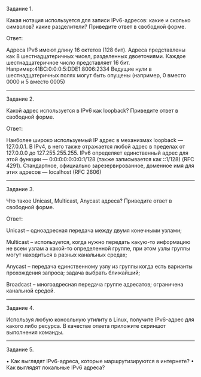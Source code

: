 Задание 1.

Какая нотация используется для записи IPv6-адресов:
какие и сколько символов?
какие разделители?
Приведите ответ в свободной форме.


Ответ:

Адреса IPv6 имеют длину 16 октетов (128 бит). Адреса представлены как 8 шестнадцатеричных чисел, разделенных двоеточиями. Каждое шестнадцатеричное число представляет 16 бит. 
Например:41BC:0:0:0:5:DDE1:8006:2334
Ведущие нули в шестнадцатеричных полях могут быть опущены (например, 0 вместо 0000 и 5 вместо 0005)


________________________________________
Задание 2.

Какой адрес используется в IPv6 как loopback?
Приведите ответ в свободной форме.

Ответ:

Наиболее широко используемый IP адрес в механизмах loopback — 127.0.0.1. В IPv4, в него также отражается любой адрес в пределах от 127.0.0.0 до 127.255.255.255. IPv6 определяет единственный адрес для этой функции — 0:0:0:0:0:0:0:1/128 (также записывается как ::1/128) (RFC 4291). Стандартное, официально зарезервированное, доменное имя для этих адресов — localhost (RFC 2606)
________________________________________
Задание 3.

Что такое Unicast, Multicast, Anycast адреса?
Приведите ответ в свободной форме.

Ответ:

Unicast – одноадресная передача между двумя конечными
узлами;

Multicast – используется, когда нужно передать какую-то
информацию не всем узлам а какой-то определенной группе,
при этом узлы группы могут находиться в разных канальных
средах;

Anycast – передача единственному узлу из группы когда есть
варианты прохождения запроса; задача выбрать ближайший;

Broadcast – многоадресная передача группе адресатов;
ограничена канальной средой.
________________________________________
Задание 4.

Используя любую консольную утилиту в Linux, получите IPv6-адрес для какого либо ресурса.
В качестве ответа приложите скриншот выполнения команды.
________________________________________
Задание 5.

•	Как выглядят IPv6-адреса, которые маршрутизируются в интернете?
•	Как выглядят локальные IPv6 адреса?
